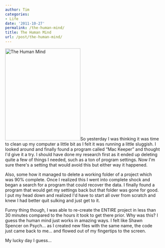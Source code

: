 ```yaml
---
author: Tim
categories:
- Life
date: '2011-10-27'
permalink: /the-human-mind/
title: The Human Mind
url: /post/the-human-mind/
---
```


<img class="alignleft size-medium wp-image-185" title="The Human Mind" src="http://timw.co/wp-content/uploads/2011/10/humanCodeMind-245x300.jpg" alt="The Human Mind" width="245" height="300" />So yesterday I was thinking it was time to clean up my computer a little bit as I felt it was running a little sluggish. I looked around and finally found a program called &#8220;Mac Keeper&#8221; and thought I'd give it a try. I should have done my research first as it ended up deleting quite a few of things I needed, such as a ton of program settings. Now I'm sure there's a setting that would avoid this but either way it happened.

Also, some how it managed to delete a working folder of a project which was 90% complete. Once I realized this I went into complete shock and began a search for a program that could recover the data. I finally found a program that would get my settings back but that folder was gone for good. I put my head down and realized I'd have to start all over from scratch and knew I had better quit sulking and just get to it.

Funny thing though, I was able to re-create the ENTIRE project in less than 30 minutes compared to the hours it took to get there prior. Why was this? I guess the human mind just works in amazing ways. I felt like Shawn Spencer on Psych&#8230; as I created new files with the same name, the code just came back to me&#8230; and flowed out of my fingertips to the screen.

My lucky day I guess&#8230;
 